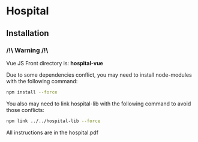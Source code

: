 # Hospital

## Installation

### /!\ Warning /!\
Vue JS Front directory is: **hospital-vue**

Due to some dependencies conflict, you may need to install node-modules with the following command:

```bash
npm install --force
```

You also may need to link hospital-lib with the following command to avoid those conflicts:

```bash
npm link ../../hospital-lib --force
```

All instructions are in the hospital.pdf
